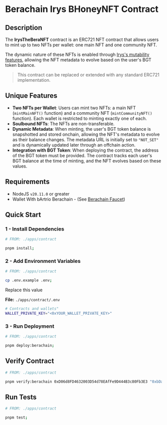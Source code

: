 # Berachain Irys BHoneyNFT Contract 

## Description

The **IrysTheBeraNFT** contract is an ERC721 NFT contract that allows users to mint up to two NFTs per wallet: one main NFT and one community NFT. 

The dynamic nature of these NFTs is enabled through [Irys's mutability features](https://docs.irys.xyz/build/d/features/mutability), allowing the NFT metadata to evolve based on the user's BGT token balance.

> This contract can be replaced or extended with any standard ERC721 implementation.

## Unique Features

- **Two NFTs per Wallet**: Users can mint two NFTs: a main NFT (`mintMainNFT()` function) and a community NFT (`mintCommunityNFT()` function). Each wallet is restricted to minting exactly one of each.
- **Soulbound NFTs**: The NFTs are non-transferable.
- **Dynamic Metadata**: When minting, the user's BGT token balance is snapshotted and stored onchain, allowing the NFT's metadata to evolve as their balance changes. The metadata URL is initially set to `"NOT_SET"` and is dynamically updated later through an offchain action.
- **Integration with BGT Token**: When deploying the contract, the address of the BGT token must be provided. The contract tracks each user's BGT balance at the time of minting, and the NFT evolves based on these values.


## Requirements

- NodeJS `v20.11.0` or greater
- Wallet With bArtrio Berachain - (See [Berachain Faucet](https://bartio.faucet.berachain.com/))

## Quick Start

### 1 - Install Dependencies

```bash
# FROM: ./apps/contract

pnpm install;
```

### 2 - Add Environment Variables

```bash
# FROM: ./apps/contract

cp .env.example .env;
```

Replace this value

**File:** `./apps/contract/.env`

```bash
# Contracts and wallets"
WALLET_PRIVATE_KEY="<0xYOUR_WALLET_PRIVATE_KEY>"
```

### 3 - Run Deployment

```bash
# FROM: ./apps/contract

pnpm deploy:berachain;

```

## Verify Contract

```bash
# FROM: ./apps/contract

pnpm verify:berachain 0xD06d8FD4632003D54d78EAfFe9D444B3c80Fb3E3 "0xbDa130737BDd9618301681329bF2e46A016ff9Ad"

```

## Run Tests

```bash
# FROM: ./apps/contract

pnpm test;

```
